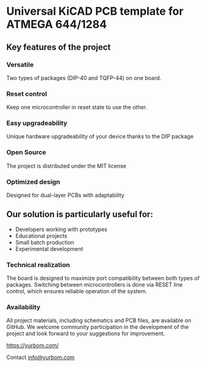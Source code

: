 # Universal KiCAD PCB template for ATMEGA 644/1284

## Key features of the project

### Versatile
Two types of packages (DIP-40 and TQFP-44) on one board.

### Reset control
Keep one microcontroller in reset state to use the other.

### Easy upgradeability
Unique hardware upgradeability of your device thanks to the DIP package

### Open Source
The project is distributed under the MIT license

### Optimized design
Designed for dual-layer PCBs with adaptability

## Our solution is particularly useful for:

- Developers working with prototypes
- Educational projects
- Small batch production
- Experimental development

### Technical realization

The board is designed to maximize port compatibility between both types of packages. Switching between microcontrollers is done via RESET line control, which ensures reliable operation of the system.

### Availability

All project materials, including schematics and PCB files, are available on GitHub.
We welcome community participation in the development of the project and look forward to your suggestions for improvement.

https://yurbom.com/

Contact info@yurbom.com
